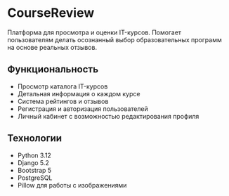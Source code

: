 # CourseReview

Платформа для просмотра и оценки IT-курсов. Помогает пользователям делать осознанный выбор образовательных программ на основе реальных отзывов.

## Функциональность

- Просмотр каталога IT-курсов
- Детальная информация о каждом курсе
- Система рейтингов и отзывов
- Регистрация и авторизация пользователей
- Личный кабинет с возможностью редактирования профиля

## Технологии

- Python 3.12
- Django 5.2
- Bootstrap 5
- PostgreSQL
- Pillow для работы с изображениями
